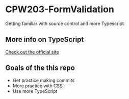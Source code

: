 # CPW203-FormValidation
Getting familiar with source control and more Typescript

## More info on TypeScript
[Check out the official site](https://www.typescriptlang.org/)

## Goals of the this repo
- Get practice making commits
- More practice with CSS
- Use more TypeScript
